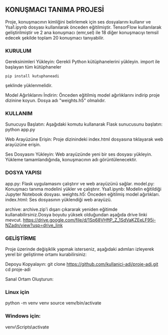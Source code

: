 ## KONUŞMACI TANIMA PROJESİ


Proje, konuşmacının kimliğini belirlemek için ses dosyalarını kullanır ve Ysa1.ipynb dosyası kullanılarak önceden eğitilmiştir. TensorFlow kullanılarak geliştirilmiştir ve 2 ana konuşmacı (emr,sel) ile 18 diğer konuşmacıyı temsil edecek şekilde toplam 20 konuşmacı tanıyabilir.

### KURULUM

Gereksinimleri Yükleyin: 
Gerekli Python kütüphanelerini yükleyin.
import ile başlayan tüm kütüphaneler

```pip install kutuphaneadi```

şeklinde yüklenmelidir.

Model Ağırlıklarını İndirin: Önceden eğitilmiş model ağırlıklarını indirip proje dizinine koyun. Dosya adı "weights.h5" olmalıdır.

### KULLANIM

Sunucuyu Başlatın: Aşağıdaki komutu kullanarak Flask sunucusunu başlatın:
python app.py

Web Arayüzüne Erişin: Proje dizinindeki index.html dosyasına tıklayarak web arayüzüne erişin.

Ses Dosyasını Yükleyin: Web arayüzünde yeni bir ses dosyası yükleyin. Yükleme tamamlandığında, konuşmacının adı görüntülenecektir.

### DOSYA YAPISI

app.py: Flask uygulamasını çalıştırır ve web arayüzünü sağlar.
model.py: Konuşmacı tanıma modelini yükler ve çalıştırır.
Ysa1.ipynb: Modelin eğitildiği Jupyter Notebook dosyası.
weights.h5: Önceden eğitilmiş model ağırlıkları.
index.html: Ses dosyasının yüklendiği web arayüzü.

archive: archive.zip'i dışarı çıkararak yeniden eğitimde kullanabilirsiniz.Dosya boyutu yüksek olduğundan aşağıda drive linki mevcut. 
https://drive.google.com/file/d/1Sp68VHftP_Z_1SdVaKZEeLF95i-NZadn/view?usp=drive_link

### GELİŞTİRME

Proje üzerinde değişiklik yapmak isterseniz, aşağıdaki adımları izleyerek yerel bir geliştirme ortamı kurabilirsiniz:

Depoyu Kopyalayın:
git clone https://github.com/kullanici-adi/proje-adi.git
cd proje-adi

Sanal Ortam Oluşturun:

### Linux için
python -m venv venv
source venv/bin/activate  
### Windows için: 
venv\Scripts\activate

